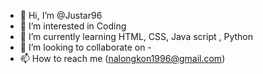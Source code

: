 - 👋 Hi, I’m @Justar96
- 👀 I’m interested in Coding
- 🌱 I’m currently learning HTML, CSS, Java script , Python
- 💞️ I’m looking to collaborate on -
- 📫 How to reach me (nalongkon1996@gmail.com)
<!---
Justar96/Justar96 is a ✨ special ✨ repository because its `README.md` (this file) appears on your GitHub profile.
You can click the Preview link to take a look at your changes.
--->
